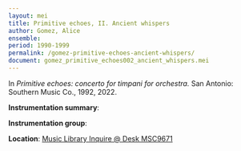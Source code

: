 ```yaml
---
layout: mei
title: Primitive echoes, II. Ancient whispers
author: Gomez, Alice
ensemble:
period: 1990-1999
permalink: /gomez-primitive-echoes-ancient-whispers/
document: gomez_primitive_echoes002_ancient_whispers.mei
---
```


In *Primitive echoes: concerto for timpani for orchestra.* San Antonio: Southern Music Co., 1992, 2022.

**Instrumentation summary**: 

**Instrumentation group**:

**Location**: <a href="https://tufts.primo.exlibrisgroup.com/permalink/01TUN_INST/1kc9gia/alma991018726335103851" target="_blank">Music Library Inquire @ Desk MSC9671</a>
